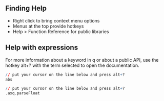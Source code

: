 ## Finding Help

- Right click to bring context menu options
- Menus at the top provide hotkeys
- Help > Function Reference for public libraries

## Help with expressions

For more information about a keyword in q or about a public API, use the hotkey
alt+? with the term selected to open the documentation.

```q
// put your cursor on the line below and press alt+?
abs

// put your cursor on the line below and press alt+?
.axq.parseFloat
```
